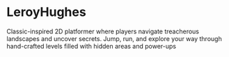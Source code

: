 # LeroyHughes
Classic-inspired 2D platformer where players navigate treacherous landscapes and uncover secrets. Jump, run, and explore your way through hand-crafted levels filled with hidden areas and power-ups
